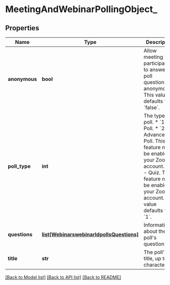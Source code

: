 # MeetingAndWebinarPollingObject_

## Properties
Name | Type | Description | Notes
------------ | ------------- | ------------- | -------------
**anonymous** | **bool** | Allow meeting participants to answer poll questions anonymously.   This value defaults to &#x60;false&#x60;. | [optional] [default to False]
**poll_type** | **int** | The type of poll.  * &#x60;1&#x60; - Poll.  * &#x60;2&#x60; - Advanced Poll. This feature must be enabled in your Zoom account.  * &#x60;3&#x60; - Quiz. This feature must be enabled in your Zoom account.    This value defaults to &#x60;1&#x60;. | [optional] 
**questions** | [**list[WebinarswebinarIdpollsQuestions]**](WebinarswebinarIdpollsQuestions.md) | Information about the poll&#x27;s questions. | [optional] 
**title** | **str** | The poll&#x27;s title, up to 64 characters. | [optional] 

[[Back to Model list]](../README.md#documentation-for-models) [[Back to API list]](../README.md#documentation-for-api-endpoints) [[Back to README]](../README.md)

